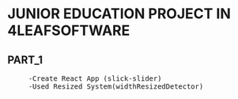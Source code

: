 # JUNIOR EDUCATION PROJECT IN 4LEAFSOFTWARE

## PART_1

<pre>
     -Create React App (slick-slider)
     -Used Resized System(widthResizedDetector)
</pre>
